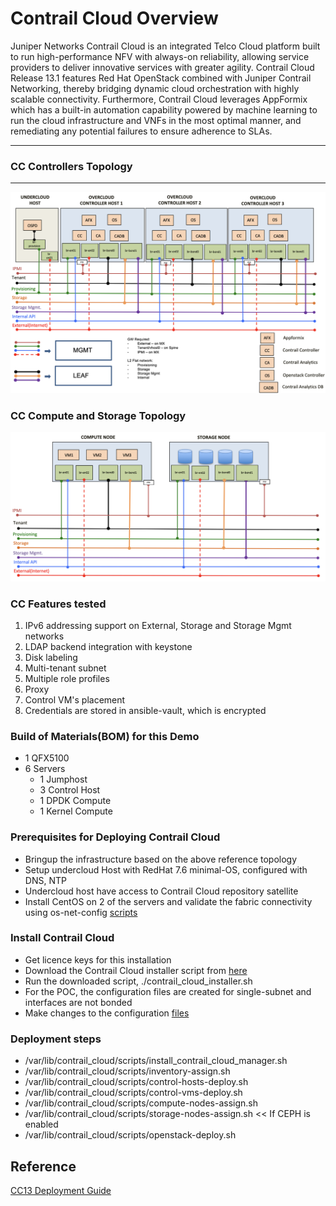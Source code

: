 # Contrail Cloud Overview 

Juniper Networks Contrail Cloud is an integrated Telco Cloud platform built to run high-performance NFV with always-on reliability, allowing service providers to deliver innovative services with greater agility. Contrail Cloud Release 13.1 features Red Hat OpenStack combined with Juniper Contrail Networking, thereby bridging dynamic cloud orchestration with highly scalable connectivity. Furthermore, Contrail Cloud leverages AppFormix which has a built-in automation capability powered by machine learning to run the cloud infrastructure and VNFs in the most optimal manner, and remediating any potential failures to ensure adherence to SLAs.

* * *
### CC Controllers Topology 
* * *

![Controller Topology](images/cc_controllers.png)

### CC Compute and Storage Topology 

![Compute and Storage Topology](images/cc_compute_storage.png)


### CC Features tested 

1. IPv6 addressing support on External, Storage and Storage Mgmt networks
2. LDAP backend integration with keystone
3. Disk labeling
4. Multi-tenant subnet
5. Multiple role profiles
6. Proxy
7. Control VM's placement
8. Credentials are stored in ansible-vault, which is encrypted

### Build of Materials(BOM) for this Demo

* 1 QFX5100
* 6 Servers
  * 1 Jumphost
  * 3 Control Host
  * 1 DPDK Compute
  * 1 Kernel Compute

### Prerequisites for Deploying Contrail Cloud

* Bringup the infrastructure based on the above reference topology
* Setup undercloud Host with RedHat 7.6 minimal-OS, configured with DNS, NTP
* Undercloud host have access to Contrail Cloud repository satellite
* Install CentOS on 2 of the servers and validate the fabric connectivity using os-net-config [scripts](validate_fabric)


### Install Contrail Cloud

* Get licence keys for this installation
* Download the Contrail Cloud installer script from [here](https://support.juniper.net/support/downloads/)
* Run the downloaded script, ./contrail_cloud_installer.sh
* For the POC, the configuration files are created for single-subnet and interfaces are not bonded
* Make changes to the configuration [files](working-configs-131/single-subnet)

### Deployment steps

*  /var/lib/contrail_cloud/scripts/install_contrail_cloud_manager.sh
*  /var/lib/contrail_cloud/scripts/inventory-assign.sh
*  /var/lib/contrail_cloud/scripts/control-hosts-deploy.sh
*  /var/lib/contrail_cloud/scripts/control-vms-deploy.sh
*  /var/lib/contrail_cloud/scripts/compute-nodes-assign.sh
*  /var/lib/contrail_cloud/scripts/storage-nodes-assign.sh    << If CEPH is enabled
*  /var/lib/contrail_cloud/scripts/openstack-deploy.sh


## Reference

[CC13 Deployment Guide](https://www.juniper.net/documentation/en_US/contrail5.0/information-products/pathway-pages/contrail-cloud-deployment-guide-13.0.pdf)                                 

